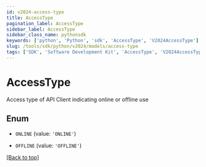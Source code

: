 ```yaml
---
id: v2024-access-type
title: AccessType
pagination_label: AccessType
sidebar_label: AccessType
sidebar_class_name: pythonsdk
keywords: ['python', 'Python', 'sdk', 'AccessType', 'V2024AccessType']
slug: /tools/sdk/python/v2024/models/access-type
tags: ['SDK', 'Software Development Kit', 'AccessType', 'V2024AccessType']
---
```


# AccessType

Access type of API Client indicating online or offline use

## Enum

- `ONLINE` (value: `'ONLINE'`)

- `OFFLINE` (value: `'OFFLINE'`)

[[Back to top]](#)

